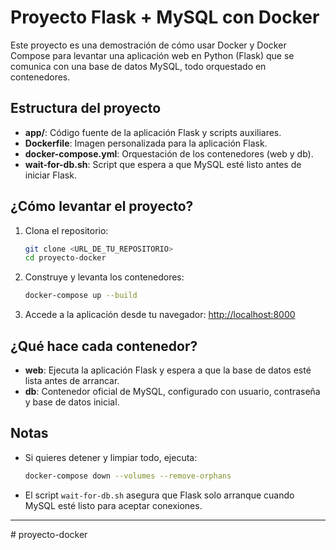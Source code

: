 # Proyecto Flask + MySQL con Docker

Este proyecto es una demostración de cómo usar Docker y Docker Compose para levantar una aplicación web en Python (Flask) que se comunica con una base de datos MySQL, todo orquestado en contenedores.

## Estructura del proyecto

- **app/**: Código fuente de la aplicación Flask y scripts auxiliares.
- **Dockerfile**: Imagen personalizada para la aplicación Flask.
- **docker-compose.yml**: Orquestación de los contenedores (web y db).
- **wait-for-db.sh**: Script que espera a que MySQL esté listo antes de iniciar Flask.

## ¿Cómo levantar el proyecto?

1. Clona el repositorio:
   ```sh
   git clone <URL_DE_TU_REPOSITORIO>
   cd proyecto-docker
   ```

2. Construye y levanta los contenedores:
   ```sh
   docker-compose up --build
   ```

3. Accede a la aplicación desde tu navegador:
   [http://localhost:8000](http://localhost:8000)

## ¿Qué hace cada contenedor?

- **web**: Ejecuta la aplicación Flask y espera a que la base de datos esté lista antes de arrancar.
- **db**: Contenedor oficial de MySQL, configurado con usuario, contraseña y base de datos inicial.

## Notas

- Si quieres detener y limpiar todo, ejecuta:
  ```sh
  docker-compose down --volumes --remove-orphans
  ```

- El script `wait-for-db.sh` asegura que Flask solo arranque cuando MySQL esté listo para aceptar conexiones.

---
#   p r o y e c t o - d o c k e r  
 